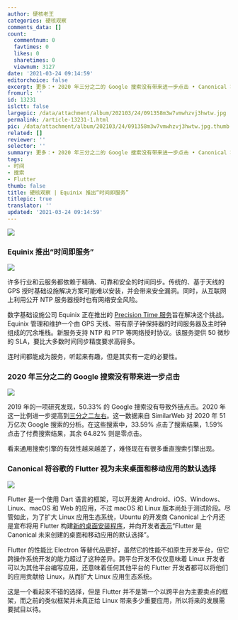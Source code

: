 ```yaml
---
author: 硬核老王
categories: 硬核观察
comments_data: []
count:
  commentnum: 0
  favtimes: 0
  likes: 0
  sharetimes: 0
  viewnum: 3127
date: '2021-03-24 09:14:59'
editorchoice: false
excerpt: 更多：• 2020 年三分之二的 Google 搜索没有带来进一步点击 • Canonical 将谷歌的 Flutter 视为未来桌面和移动应用的默认选择
fromurl: ''
id: 13231
islctt: false
largepic: /data/attachment/album/202103/24/091358m3w7vmwhzvj3hwtw.jpg
permalink: /article-13231-1.html
pic: /data/attachment/album/202103/24/091358m3w7vmwhzvj3hwtw.jpg.thumb.jpg
related: []
reviewer: ''
selector: ''
summary: 更多：• 2020 年三分之二的 Google 搜索没有带来进一步点击 • Canonical 将谷歌的 Flutter 视为未来桌面和移动应用的默认选择
tags:
- 时间
- 搜索
- Flutter
thumb: false
title: 硬核观察 | Equinix 推出“时间即服务”
titlepic: true
translator: ''
updated: '2021-03-24 09:14:59'
---
```


![](/data/attachment/album/202103/24/091358m3w7vmwhzvj3hwtw.jpg)


### Equinix 推出“时间即服务”


![](/data/attachment/album/202103/24/091410dof08n6ioqftry8m.jpg)


许多行业和云服务都依赖于精确、可靠和安全的时间同步。传统的、基于天线的 GPS 授时基础设施解决方案可能难以安装，并会带来安全漏洞。同时，从互联网上利用公开 NTP 服务器授时也有网络安全风险。


数字基础设施公司 Equinix 正在推出的 [Precision Time 服务](https://www.equinix.com/services/edge-services/equinix-precision-time/)旨在解决这个挑战。Equinix 管理和维护一个由 GPS 天线、带有原子钟保持器的时间服务器及主时钟组成的冗余堆栈。新服务支持 NTP 和 PTP 等网络授时协议。该服务提供 50 微秒的 SLA，要比大多数时间同步精度要求高得多。


连时间都能成为服务，听起来有趣，但是其实有一定的必要性。


### 2020 年三分之二的 Google 搜索没有带来进一步点击


![](/data/attachment/album/202103/24/091421ebs3ca8y4yimygih.jpg)


2019 年的一项研究发现，50.33% 的 Google 搜索没有导致外链点击。2020 年这一比例进一步提高到[三分之二左右](https://sparktoro.com/blog/in-2020-two-thirds-of-google-searches-ended-without-a-click/)。这一数据来自 SimilarWeb 对 2020 年 51 万亿次 Google 搜索的分析。在这些搜索中，33.59% 点击了搜索结果，1.59% 点击了付费搜索结果，其余 64.82% 则是零点击。


看来通用搜索引擎的有效性越来越差了，难怪现在有很多垂直搜索引擎出现。


### Canonical 将谷歌的 Flutter 视为未来桌面和移动应用的默认选择


![](/data/attachment/album/202103/24/091432c84cozc04rzh0c8b.jpg)


Flutter 是一个使用 Dart 语言的框架，可以开发跨 Android、iOS、Windows、Linux、macOS 和 Web 的应用，不过 macOS 和 Linux 版本尚处于测试阶段。尽管如此，为了扩大 Linux 应用生态系统，Ubuntu 的开发商 Canonical 上个月还是宣布将用 Flutter 构建[新的桌面安装程序](https://www.theregister.com/2021/02/03/canonical_turns_to_google_flutter/)，并向开发者[表示](https://www.youtube.com/watch?v=IdrCyS7EF8M&t=205s)“Flutter 是 Canonical 未来创建的桌面和移动应用的默认选择”。


Flutter 的性能比 Electron 等替代品更好，虽然它的性能不如原生开发平台，但它跨操作系统开发的能力超过了这种差异。跨平台开发不仅仅意味着 Linux 开发者可以为其他平台编写应用，还意味着任何其他平台的 Flutter 开发者都可以将他们的应用贡献给 Linux，从而扩大 Linux 应用生态系统。


这是一个看起来不错的选择，但是 Flutter 并不是第一个以跨平台为主要卖点的框架，而之前的类似框架并未真正给 Linux 带来多少重要应用，所以将来的发展需要拭目以待。